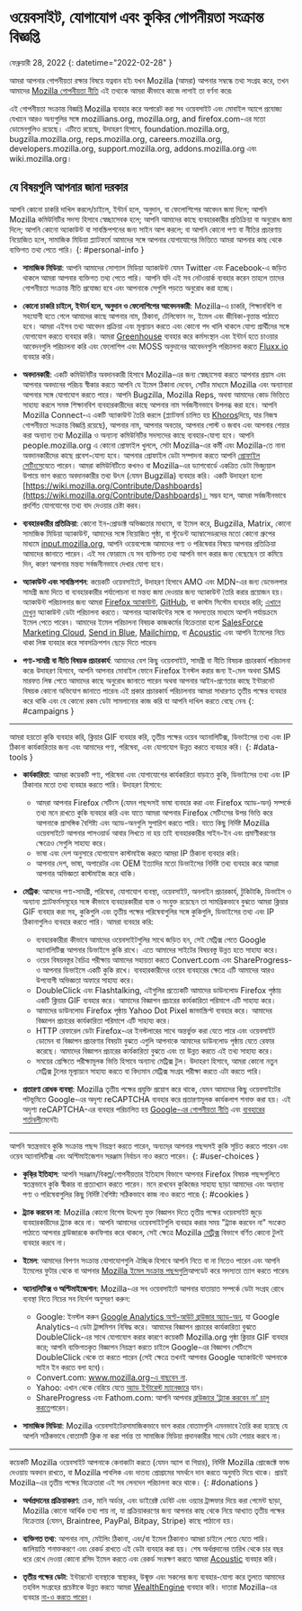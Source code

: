 ﻿# ওয়েবসাইট, যোগাযোগ এবং কুকির গোপনীয়তা সংক্রান্ত বিজ্ঞপ্তি

ফেব্রুয়ারী 28, 2022
{: datetime="2022-02-28" }

আমরা আপনার গোপনীয়তা রক্ষার বিষয়ে যত্নবান হই৷ যখন Mozilla (আমরা) আপনার সম্বন্ধে তথ্য সংগ্রহ করে, তখন আমাদের [Mozilla গোপনীয়তা নীতি](https://www.mozilla.org/privacy/) এই তথ্যকে আমরা কীভাবে কাজে লাগাই তা বর্ণনা করে৷

এই গোপনীয়তা সংক্রান্ত বিজ্ঞপ্তি Mozilla ব্যবহার করে অপারেট করা সব ওয়েবসাইট এবং মোবাইল অ্যাপে প্রযোজ্য যেখানে আরও অন্যগুলির সঙ্গে mozillians.org, mozilla.org, and firefox.com-এর মতো ডোমেনগুলিও রয়েছে। এটিতে রয়েছে, উদাহরণ হিসাবে, foundation.mozilla.org, bugzilla.mozilla.org, reps.mozilla.org, careers.mozilla.org, developers.mozilla.org, support.mozilla.org, addons.mozilla.org এবং wiki.mozilla.org।

## যে বিষয়গুলি আপনার জানা দরকার

আপনি কোনো চাকরি দাখিল করলে/চাইলে, ইন্টার্ন হলে, অনুদান, বা ফেলোশিপের আবেদন জমা দিলে; আপনি Mozilla কমিউনিটির সদস্য হিসাবে স্বেচ্ছাসেবক হলে; আপনি আমাদের কাছে ব্যবহারকারীর প্রতিক্রিয়া বা অনুরোধ জমা দিলে; আপনি কোনো অ্যাকাউন্ট বা সাবস্ক্রিপশনের জন্য সাইন আপ করলে; বা আপনি কোনো পণ্য বা নীতির প্রচারণায় নিয়োজিত হলে, সামাজিক মিডিয়া প্ল্যাটফর্মে আমাদের সঙ্গে আপনার যোগাযোগের ভিত্তিতে আমরা আপনার কাছ থেকে ব্যক্তিগত তথ্য পেতে পারি। 
{: #personal-info }

* **সামাজিক মিডিয়া**: আপনি আমাদের সোশ্যাল মিডিয়া অ্যাকাউন্ট যেমন Twitter এবং Facebook-এ জড়িত থাকলে আমরা আপনার ব্যক্তিগত তথ্য পেতে পারি। আপনি যদি এই সব নেটওয়ার্ক ব্যবহার করেন তাহলে তাদের গোপনীয়তা সংক্রান্ত নীতি প্রযোজ্য হবে এবং আপনাকে সেগুলি পড়তে অনুরোধ করা হচ্ছে।

* **কোনো চাকরি চাইলে, ইন্টার্ন হলে, অনুদান ও ফেলোশিপের আবেদনকারী**: Mozilla-এ চাকরি, শিক্ষানবিশি বা সহযোগী হতে গেলে আমাদের কাছে আপনার নাম, ঠিকানা, টেলিফোন নং, ইমেল এবং জীবিকা-বৃত্তান্ত পাঠাতে হবে। আমরা এইসব তথ্য আবেদন প্রক্রিয়া এবং মূল্যায়ন করতে এবং কোনো পদ খালি থাকলে যোগ্য প্রার্থীদের সঙ্গে যোগাযোগ করতে ব্যবহার করি। আমরা [Greenhouse](https://www.greenhouse.io/privacy-policy) ব্যবহার করে কর্মসংস্থান এবং ইন্টার্ন হতে চাওয়ার আবেদনগুলি পরিচালনা করি এবং ফেলোশিপ এবং MOSS অনুদানের আবেদনগুলি পরিচালনা করতে [Fluxx.io](https://www.fluxx.io/privacy-policy) ব্যবহার করি।

* **অবদানকারী**: একটি কমিউনিটির অবদানকারী হিসাবে Mozilla-এর জন্য স্বেচ্ছাসেবা করতে আপনার প্রয়াস এবং আপনার অবদানের পরিচয় স্বীকার করতে আপনি যে ইমেল ঠিকানা দেবেন, সেটির মাধ্যমে Mozilla এবং অন্যান্যরা আপনার সঙ্গে যোগাযোগ করতে পারে। আপনি Bugzilla, Mozilla Reps, অথবা আমাদের কোড ভিত্তিতে সাহায্য করলে সমস্ত শিক্ষানবিশ ব্যবহারকারীদের কাছে আপনার নাম সর্বজনীনভাবে উপলব্ধ করা হবে। আপনি Mozilla Connect-এ একটি অ্যাকাউন্ট তৈরি করলে (প্ল্যাটফর্ম চালিত হয় [Khoros](https://khoros.com/privacy)দিয়ে, যার নিজস্ব গোপনীয়তা সংক্রান্ত বিজ্ঞপ্তি রয়েছে), আপনার নাম, আপনার অবতার, আপনার পোস্ট ও জবাব এবং আপনার শেয়ার করা অন্যান্য তথ্য Mozilla ও অন্যান্য কমিউনিটির সদস্যদের কাছে ব্যবহার-যোগ্য হবে। আপনি people.mozilla.org এ কোনো প্রোফাইল খুললে, সেটা Mozilla-এর কর্মী এবং Mozilla-তে নানা অবদানকারীদের কাছে প্রবেশ-যোগ্য হবে। আপনার প্রোফাইল ডেটা সম্পাদনা করতে আপনি [প্রোফাইল সেটিংসে](https://people.mozilla.org/e?section=personal-info)যেতে পারেন। আমরা কমিউনিটিতে কখনও বা Mozilla-এর ড্যাশবোর্ডে একত্রিত ডেটা ভিজ্যুয়াল উপায়ে ভাগ করতে অবদানকারীর তথ্য উৎস (যেমন Bugzilla) ব্যবহার করি। একটি উদাহরণ হলো [https://wiki.mozilla.org/Contribute/Dashboards](https://wiki.mozilla.org/Contribute/Dashboards)। সম্ভব হলে, আমরা সর্বজনীনভাবে প্রদর্শিত যোগযোগের তথ্য বাদ দেওয়ার চেষ্টা করব।

* **ব্যবহারকারীর প্রতিক্রিয়া**: কোনো ইন-প্রোডাক্ট অভিজ্ঞতার মাধ্যমে, বা ইমেল করে, Bugzilla, Matrix, কোনো সামাজিক মিডিয়া অ্যাকাউন্ট, আমাদের সঙ্গে নিয়োজিত পৃষ্ঠা, বা স্টুডেন্ট অ্যাম্বাসেডরদের মতো কোনো গ্রুপের মাধ্যমে [input.mozilla.org](https://input.mozilla.org/), আপনি ওয়েবপেজে আমাদের পণ্য ও পরিষেবার বিষয়ে আপনার প্রতিক্রিয়া আমাদের জানাতে পারেন। এই সব ফোরামে যে সব ব্যক্তিগত তথ্য আপনি ভাগ করার জন্য বেছেছেন তা কমিয়ে দিন, কারণ আপনার মন্তব্য সর্বজনীনভাবে দেখার যোগ্য হবে।

* **অ্যাকাউন্ট এবং সাবস্ক্রিপশন**: কয়েকটি ওয়েবসাইটে, উদাহরণ হিসাবে AMO এবং MDN-এর জন্য ডেভেলপার সামগ্রী জমা দিতে বা ব্যবহারকারীর পর্যালোচনা বা মন্তব্য জমা দেওয়ার জন্য অ্যাকাউন্ট তৈরি করার প্রয়োজন হয়। অ্যাকাউন্ট পরিচালনার জন্য আমরা [Firefox অ্যাকাউন্ট](https://www.mozilla.org/privacy/firefox/), [GitHub](https://help.github.com/en/github/site-policy/github-privacy-statement#our-use-of-cookies-and-tracking), বা কাস্টম সিস্টেম ব্যবহার করি; [এখানে দেখুন](https://support.mozilla.org/kb/managing-account-data) অ্যাকাউন্ট ডেটা পরিচালনা করতে। আপনার অ্যাকাউন্টের সঙ্গে বা সদস্যতার মাধ্যমে আপনি পর্যায়ক্রমে ইমেল পেতে পারেন। আমাদের ইমেল পরিচালনা বিষয়ক কাজকর্মের বিক্রেতারা হলো [SalesForce Marketing Cloud](https://www.marketingcloud.com/privacy-policy/website-privacy-statement/), [Send in Blue](https://www.sendinblue.com/legal/privacypolicy/), [Mailchimp](https://mailchimp.com/legal/privacy/), বা [Acoustic](https://acoustic.com/privacy-notice/) এবং আপনি ইমেলের নিচে থাকা লিঙ্ক ব্যবহার করে সাবসক্রিপশন ছেড়ে দিতে পারেন৷ 

* **পণ্য-সামগ্রী বা নীতি বিষয়ক প্রচারকার্য**: আমাদের বেশ কিছু ওয়েবসাইট, সামগ্রী বা নীতি বিষয়ক প্রচারকার্য পরিচালনা করে৷ উদাহরণ হিসাবে, আপনি আপনার মোবাইল ফোনে Firefox ইনস্টল করার জন্য ই-মেল অথবা SMS মারফত লিঙ্ক পেতে আমাদের কাছে অনুরোধ জানাতে পারেন অথবা আপনার আইন-প্রণেতার কাছে ইন্টারনেট বিষয়ক কোনো অভিযোগ জানাতে পারেন৷ এই প্রকার প্রচারকার্য পরিচালনায় আমরা সাধারণত তৃতীয় পক্ষের ব্যবহার করে থাকি এবং যে কোনো রকম ডেটা সামলানোর কাজ করি যা আপনি দাখিল করতে বেছে নেন৷ 
{: #campaigns }

---------------------------------------

আমরা হয়তো কুকি ব্যবহার করি, ক্লিয়ার GIF ব্যবহার করি, তৃতীয় পক্ষের ওয়েব অ্যানালিটিক্স, ডিভাইসের তথ্য এবং IP ঠিকানা কার্যকারিতার জন্য এবং আমাদের পণ্য, পরিষেবা, এবং যোগাযোগ উন্নত করতে ব্যবহার করি। 
{: #data-tools }

* **কার্যকারিতা**: আমরা কয়েকটি পণ্য, পরিষেবা এবং যোগাযোগের কার্যকারিতা বাড়াতে কুকি, ডিভাইসের তথ্য এবং IP ঠিকানার মতো তথ্য ব্যবহার করতে পারি। উদাহরণ হিসাবে:
    * আমরা আপনার Firefox সেটিংস (যেমন পছন্দসই ভাষা ব্যবহার করা এবং Firefox অ্যাড-অন) সম্পর্কে তথ্য মনে রাখতে কুকি ব্যবহার করি এবং যাতে আমরা আপনার Firefox সেটিংসের উপর ভিত্তি করে আপনাকে প্রাসঙ্গিক বৈশিষ্ট্য এবং অ্যাড-অনগুলি সুপারিশ করতে পারি। যাতে কিছু নির্দিষ্ট Mozilla ওয়েবসাইটে আপনার পাসওয়ার্ড আবার লিখতে না হয় তাই ব্যবহারকারীর সাইন-ইন এবং প্রমাণীকরণের ক্ষেত্রেও সেগুলি সাহায্য করে।
    * ভাষা এবং দেশ অনুসারে যোগাযোগ কাস্টমাইজ করতে আমরা IP ঠিকানা ব্যবহার করি।
    * আপনার দেশ, ভাষা, অপারেটর এবং OEM ইত্যাদির মতো ডিভাইসের নির্দিষ্ট তথ্য ব্যবহার করে আমরা আপনার অভিজ্ঞতা কাস্টমাইজ করে থাকি।

* **মেট্রিক**: আমদের পণ্য-সামগ্রী, পরিষেবা, যোগাযোগ ব্যবস্থা, ওয়েবসাইট, অনলাইন প্রচারকার্য, টুকিটাকি, ডিভাইস ও অন্যান্য প্ল্যাটফর্মসমূহের সঙ্গে কীভাবে ব্যবহারকারীরা ব্যস্ত ও সংযুক্ত রয়েছেন তা সামগ্রিকভাবে বুঝতে আমরা ক্লিয়ার GIF ব্যবহার করা সহ, কুকিগুলি এবং তৃতীয় পক্ষের পরিষেবাগুলির সঙ্গে কুকিগুলি, ডিভাইসের তথ্য এবং IP ঠিকানাগুলিও ব্যবহার করতে পারি। আমরা ব্যবহার করি:
    * ব্যবহারকারীরা কীভাবে আমাদের ওয়েবসাইটগুলির সাথে জড়িত হন, সেই মেট্রিক্স পেতে Google অ্যানালিটিক্স আপনার ডিভাইসে কুকি রাখে। এতে আমাদের সাইটের বিষয়বস্তু উন্নত হতে সাহায্য করে।
    * ওয়েব বিষয়বস্তুর বৈচিত্র পরীক্ষায় আমাদের সহায়তা করতে Convert.com এবং ShareProgress-ও আপনার ডিভাইসে একটি কুকি রাখে। ব্যবহারকারীদের ওয়েব ব্যবহারের ক্ষেত্রে এটি আমাদের আরও উপযোগী অভিজ্ঞতা অফারে সাহায্য করে।
    * DoubleClick এবং Flashtalking, এইগুলির প্রত্যেকটি আমাদের ডাউনলোড Firefox পৃষ্ঠায় একটি ক্লিয়ার GIF ব্যবহার করে। আমাদের বিজ্ঞাপন প্রচারের কার্যকারিতা পরিমাপে এটি সাহায্য করে।
    * আমাদের ডাউনলোড Firefox পৃষ্ঠায় Yahoo Dot Pixel জাভাস্ক্রিপ্ট ব্যবহার করে। আমাদের বিজ্ঞাপন প্রচারের কার্যকারিতা পরিমাপে এটি সাহায্য করে।
    * HTTP রেফারেল ডেটা Firefox-এর ইনস্টলারের সাথে অন্তর্ভুক্ত করা যেতে পারে এবং ওয়েবসাইট ডোমেন বা বিজ্ঞাপন প্রচারণার বিষয়টা বুঝতে এগুলি আপনাকে আমাদের ডাউনলোড পৃষ্ঠায় যেতে রেফার করেছে। আমাদের বিজ্ঞাপন প্রচারের কার্যকারিতা বুঝতে এবং তা উন্নত করতে এই তথ্য সাহায্য করে।
    * সময়ের প্রেক্ষিতে পরীক্ষামূলক ভিত্তি হিসাবে অন্যান্য মেট্রিক্স টুল। উদাহরণ হিসাবে, আমরা কোনো নতুন মেট্রিক্স টুলের মূল্যায়নে সাহায্য করতে বা বিদ্যমান মেট্রিক্স সংগ্রহ পরীক্ষা করতে এটা করতে পারি।
  
* **প্রতারণা রোধক ব্যবস্থা**: Mozilla তৃতীয় পক্ষের প্রযুক্তি প্রয়োগ করে থাকে, যেমন আমাদের কিছু ওয়েবসাইটের পটভূমিতে Google-এর অদৃশ্য reCAPTCHA ব্যবহার করে প্রতারণামূলক কার্যকলাপ শনাক্ত করা হয়। এই অদৃশ্য reCAPTCHA-এর ব্যবহার পরিচালিত হয় [Google-এর গোপনীয়তা নীতি](https://www.google.com/intl/policies/privacy/) এবং [ব্যবহারের শর্তাবলী](https://policies.google.com/terms)মেনেই৷

---------------------------------------

আপনি স্বতন্ত্রভাবে কুকি সংক্রান্ত পছন্দ নিয়ন্ত্রণ করতে পারেন, অন্যদে্র আপনার পছন্দসই কুকি সূচিত করতে পারেন এবং ওয়েব অ্যানালিটিক্স এবং অপ্টিমাইজেশন সরঞ্জাম নির্বাচন নাও করতে পারেন। 
{: #user-choices }

* **কুকি্র ইতিহাস**: আপনি সরঞ্জাম/বিকল্প/গোপনীয়তার ইতিহাস বিভাগে আপনার Firefox বিষয়ক পছন্দগুলিতে স্বতন্ত্রভাবে কুকি স্বীকার বা প্রত্যাখ্যান করতে পারেন। মনে রাখবেন কুকিজের সাহায্য ছাড়া আমাদের এবং অন্যান্য পণ্য ও পরিষেবাগুলির কিছু নির্দিষ্ট বৈশিষ্ট্য সঠিকভাবে কাজ নাও করতে পারে৷ 
{: #cookies }

* **ট্র্যাক করবেন না**: Mozilla কোনো বিশেষ উদ্দেশ্য যুক্ত বিজ্ঞাপন দিতে তৃতীয় পক্ষের ওয়েবসাইট জুড়ে ব্যবহারকারীদের ট্র্যাক করে না। আপনি আমাদের ওয়েবসাইটগুলি ব্যবহার করার সময় "ট্র্যাক করবেন না" সংকেত পাঠাতে আপনার ব্রাউজারকে কনফিগার করে থাকলে, সেই ক্ষেত্রে Mozilla [মেট্রিক্স](https://www.mozilla.org/privacy/websites/#data-tools) বিভাগে বর্ণিত কোনো টুলই ব্যবহার করবে না।

* **ইমেল**: আমাদের বিপণন সংক্রান্ত যোগাযোগগুলি ঐচ্ছিক হিসাবে আপনি নিতে বা না নিতেও পারেন এবং আপনি ইমেলের ফুটার থেকে বা আপনার [Mozilla ইমেল সংক্রান্ত পছন্দগুলি](https://www.mozilla.org/newsletter/recovery/)আপডেট করে সদস্যতা ত্যাগ করতে পারেন৷

* **অ্যানালিটিক্স ও অপ্টিমাইজেশান**: Mozilla-এর সব ওয়েবসাইটে আপনার যাতায়াত সম্পর্কে ডেটা সংগ্রহ রোধে ব্যবস্থা নিতে নিচের সব নির্দেশ অনুসরণ করুন:
    * Google: ইনস্টল করুন [Google Analytics অপ্ট-আউট ব্রাউজার অ্যাড-অন](https://tools.google.com/dlpage/gaoptout), যা Google Analytics-এ ডেটা ট্রান্সমিশন নিষিদ্ধ করে। আমাদের বিজ্ঞাপন প্রচারের কার্যকারিতা বুঝতে DoubleClick-এর সাথে যোগাযোগ করার কারণে কয়েকটি Mozilla.org পৃষ্ঠা ক্লিয়ার GIF ব্যবহার করে; আপনি ব্যক্তিগতকৃত বিজ্ঞাপন নিয়ন্ত্রণ করতে চাইলে Google-এর বিজ্ঞাপন সেটিংসে DoubleClick থেকে তা করতে পারেন (সেই ক্ষেত্রে তখনই আপনার Google অ্যাকাউন্টে আপনাকে সাইন ইন করতে বলা হবে)।
    * Convert.com: [www.mozilla.org-এ বাছবেন না](https://www.mozilla.org/exp/opt-out/).
    * Yahoo: এখান থেকে বেরিয়ে যেতে [অ্যাড ইন্টারেস্ট ম্যানেজারে](https://aim.yahoo.com/aim/us/en/optout/) যান।
    * ShareProgress এবং Fathom.com: আপনি আপনার [ব্রাউজারে 'ট্র্যাক করবেন না' চালু করতে](https://support.mozilla.org/kb/how-do-i-turn-do-not-track-feature)পারেন।

* **সামাজিক মিডিয়া**: Mozilla ওয়েবসাইটেরসামাজিকভাবে ভাগ করার বোতামগুলি এমনভাবে তৈরি করা হয়েছে যে আপনি সঠিকভাবে বোতামটি ক্লিক না করা পর্যন্ত তা সামাজিক মিডিয়া প্রদানকারীর সাথে ডেটা শেয়ার করবে না।

---------------------------------------

কয়েকটি Mozilla ওয়েবসাইট আপনাকে কেনাকাটা করতে (যেমন অ্যাপ বা গিয়ার), নির্দিষ্ট Mozilla প্রোজেক্টে ফান্ড দেওয়ায় অবদান রাখতে, বা Mozilla পাবলিক এবং দাতব্য প্রোগ্রামের সমর্থনে দান করতে অনুমতি দিয়ে থাকে। প্রায়ই Mozilla-এর তৃতীয় পক্ষের বিক্রেতারা এই সব লেনদেন পরিচালনা করে থাকে। 
{: #donations }

* **অর্থপ্রদানের প্রক্রিয়াকরণ**: চেক, মানি অর্ডার, এবং ডাইরেক্ট ডেবিট এবং ওয়্যার ট্রান্সফার দিয়ে করা পেমেন্ট ছাড়া, Mozilla কোনো আর্থিক তথ্য পায় না, যা প্রক্রিয়াকরণের জন্য আপনার কাছ থেকে নিয়ে আখ্যাত তৃতীয় পক্ষের বিক্রেতার (যেমন, Braintree, PayPal, Bitpay, Stripe) কাছে পাঠানো হয়।

* **ব্যক্তিগত তথ্য**: আপনার নাম, মেইলিং ঠিকানা, এবং/বা ইমেল ঠিকানাও আমরা চাইলে পেতে যেতে পারি। জালিয়াতি শনাক্তকরণে এবং রেকর্ড রাখতে এই ডেটা ব্যবহার করা হয়। শেষ অর্থপ্রদানের তারিখ থেকে চার বছর ধরে রেখে দেওয়া কোনো রসিদ ইমেল করতে এবং রেকর্ড সংরক্ষণ করতে আমরা [Acoustic](https://acoustic.com/privacy-notice/) ব্যবহার করি। 

* **তৃতীয় পক্ষের ডেটা**: ইন্টারনেট ব্যবস্থাকে স্বাস্থ্যকর, উন্মুক্ত এবং সকলের জন্য ব্যবহার-যোগ্য করে তুলতে আমাদের তহবিল সংগ্রহের প্রচেষ্টাকে উন্নত করতে আমরা [WealthEngine](https://www.wealthengine.com/wealthengine-inc-privacy-policy/) ব্যবহার করি। দাতারা Mozilla-এর ব্যবহার [না-ও করতে পারেন](https://app.onetrust.com/app/#/webform/4ba08202-2ede-4934-a89e-f0b0870f95f0) ৷

